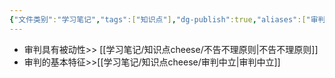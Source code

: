 ```yaml
---
{"文件类别":"学习笔记","tags":["知识点"],"dg-publish":true,"aliases":["审判"],"permalink":"/学习笔记/知识点cheese/审判职能/","dgPassFrontmatter":true}
---
```


- 审判具有被动性>> [[学习笔记/知识点cheese/不告不理原则\|不告不理原则]]
- 审判的基本特征>>[[学习笔记/知识点cheese/审判中立\|审判中立]]